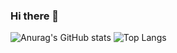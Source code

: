 ### Hi there 👋

<!--
**gitthathonor/gitthathonor** is a ✨ _special_ ✨ repository because its `README.md` (this file) appears on your GitHub profile.

Here are some ideas to get you started:

- 🔭 I’m currently working on ...
- 🌱 I’m currently learning ...
- 👯 I’m looking to collaborate on ...
- 🤔 I’m looking for help with ...
- 💬 Ask me about ...
- 📫 How to reach me: ...
- 😄 Pronouns: ...
- ⚡ Fun fact: ...
-->

![Anurag's GitHub stats](https://github-readme-stats.vercel.app/api?username=gitthathonor&theme=blueberry&show_icons=true)
![Top Langs](https://github-readme-stats.vercel.app/api/top-langs/?username=gitthathonor&layout=compact&theme=blueberry)
